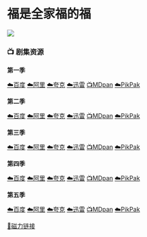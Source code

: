 # 福是全家福的福
![](/image/福是全家福的福.jpg)

### 📺 剧集资源

**第一季**  <Badge type="tip" text="MaxPayne999" />

[☁️百度](https://pan.baidu.com/s/1jFGSY89WONUWvNq8hmUBGA?pwd=snwk)  [☁️阿里](https://www.alipan.com/s/22rouo1Rtaa)  [☁️夸克](https://pan.quark.cn/s/b4a66639c784)  [☁️迅雷](https://pan.xunlei.com/s/VNnhIJ_gvMHgsFabeAh-vgn3A1?pwd=9ijd#)  [📺MDpan](https://pan.mdsub.top/%E7%A6%8F%E6%98%AF%E5%85%A8%E5%AE%B6%E7%A6%8F%E7%9A%84%E7%A6%8F)  [☁️PikPak](https://mypikpak.com/s/VNmWUNv9ciWPdsGKQgqAHGGao1)

**第二季** <Badge type="tip" text="艾森闹字幕组" />

[☁️百度](https://pan.baidu.com/s/1jFGSY89WONUWvNq8hmUBGA?pwd=snwk)  [☁️阿里](https://www.alipan.com/s/22rouo1Rtaa)  [☁️夸克](https://pan.quark.cn/s/b4a66639c784)  [☁️迅雷](https://pan.xunlei.com/s/VNnhIGAmNt_CYyNmcT79j_CjA1?pwd=atyq#)  [📺MDpan](https://pan.mdsub.top/%E7%A6%8F%E6%98%AF%E5%85%A8%E5%AE%B6%E7%A6%8F%E7%9A%84%E7%A6%8F)  [☁️PikPak](https://mypikpak.com/s/VNmWUNv9ciWPdsGKQgqAHGGao1)

**第三季** <Badge type="tip" text="艾森闹字幕组" />

[☁️百度](https://pan.baidu.com/s/1jFGSY89WONUWvNq8hmUBGA?pwd=snwk)  [☁️阿里](https://www.alipan.com/s/22rouo1Rtaa)  [☁️夸克](https://pan.quark.cn/s/b4a66639c784)  [☁️迅雷](https://pan.xunlei.com/s/VNnhICA7_iO0vUghkc8Wf7TQA1?pwd=2p8d#)  [📺MDpan](https://pan.mdsub.top/%E7%A6%8F%E6%98%AF%E5%85%A8%E5%AE%B6%E7%A6%8F%E7%9A%84%E7%A6%8F)  [☁️PikPak](https://mypikpak.com/s/VNmWUNv9ciWPdsGKQgqAHGGao1)

**第四季** <Badge type="tip" text="艾森闹字幕组" />

[☁️百度](https://pan.baidu.com/s/1jFGSY89WONUWvNq8hmUBGA?pwd=snwk)  [☁️阿里](https://www.alipan.com/s/22rouo1Rtaa)  [☁️夸克](https://pan.quark.cn/s/b4a66639c784)  [☁️迅雷](https://pan.xunlei.com/s/VNnhI8jJuZa9f1p7PuoM5Q9WA1?pwd=r7dc#)  [📺MDpan](https://pan.mdsub.top/%E7%A6%8F%E6%98%AF%E5%85%A8%E5%AE%B6%E7%A6%8F%E7%9A%84%E7%A6%8F)  [☁️PikPak](https://mypikpak.com/s/VNmWUNv9ciWPdsGKQgqAHGGao1)

**第五季** <Badge type="tip" text="艾森闹字幕组" />

[☁️百度](https://pan.baidu.com/s/1jFGSY89WONUWvNq8hmUBGA?pwd=snwk)  [☁️阿里](https://www.alipan.com/s/22rouo1Rtaa)  [☁️夸克](https://pan.quark.cn/s/b4a66639c784)  [☁️迅雷](https://pan.xunlei.com/s/VNnhI0pKYxcaJNqxFQl1eSpTA1?pwd=q5q2#)  [📺MDpan](https://pan.mdsub.top/%E7%A6%8F%E6%98%AF%E5%85%A8%E5%AE%B6%E7%A6%8F%E7%9A%84%E7%A6%8F)  [☁️PikPak](https://mypikpak.com/s/VNmWUNv9ciWPdsGKQgqAHGGao1)

[🧲磁力链接](magnet:?xt=urn:btih:de449065dc8962a39f6f2b5b8b7fa3a57b4aab71)